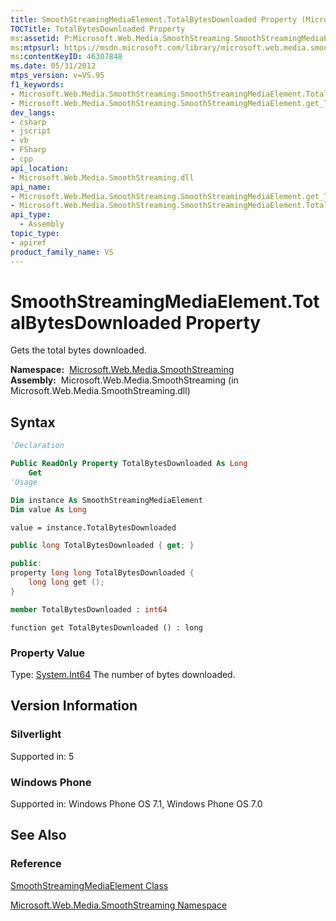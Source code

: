 ```yaml
---
title: SmoothStreamingMediaElement.TotalBytesDownloaded Property (Microsoft.Web.Media.SmoothStreaming)
TOCTitle: TotalBytesDownloaded Property
ms:assetid: P:Microsoft.Web.Media.SmoothStreaming.SmoothStreamingMediaElement.TotalBytesDownloaded
ms:mtpsurl: https://msdn.microsoft.com/library/microsoft.web.media.smoothstreaming.smoothstreamingmediaelement.totalbytesdownloaded(v=VS.95)
ms:contentKeyID: 46307848
ms.date: 05/31/2012
mtps_version: v=VS.95
f1_keywords:
- Microsoft.Web.Media.SmoothStreaming.SmoothStreamingMediaElement.TotalBytesDownloaded
- Microsoft.Web.Media.SmoothStreaming.SmoothStreamingMediaElement.get_TotalBytesDownloaded
dev_langs:
- csharp
- jscript
- vb
- FSharp
- cpp
api_location:
- Microsoft.Web.Media.SmoothStreaming.dll
api_name:
- Microsoft.Web.Media.SmoothStreaming.SmoothStreamingMediaElement.get_TotalBytesDownloaded
- Microsoft.Web.Media.SmoothStreaming.SmoothStreamingMediaElement.TotalBytesDownloaded
api_type:
  - Assembly
topic_type:
- apiref
product_family_name: VS
---
```


# SmoothStreamingMediaElement.TotalBytesDownloaded Property

Gets the total bytes downloaded.

**Namespace:**  [Microsoft.Web.Media.SmoothStreaming](microsoft-web-media-smoothstreaming-namespace_1.md)  
**Assembly:**  Microsoft.Web.Media.SmoothStreaming (in Microsoft.Web.Media.SmoothStreaming.dll)

## Syntax

```vb
'Declaration

Public ReadOnly Property TotalBytesDownloaded As Long
    Get
'Usage

Dim instance As SmoothStreamingMediaElement
Dim value As Long

value = instance.TotalBytesDownloaded
```

```csharp
public long TotalBytesDownloaded { get; }
```

```cpp
public:
property long long TotalBytesDownloaded {
    long long get ();
}
```

``` fsharp
member TotalBytesDownloaded : int64
```

```jscript
function get TotalBytesDownloaded () : long
```

### Property Value

Type: [System.Int64](https://msdn.microsoft.com/library/6yy583ek\(v=vs.95\))  
The number of bytes downloaded.

## Version Information

### Silverlight

Supported in: 5  

### Windows Phone

Supported in: Windows Phone OS 7.1, Windows Phone OS 7.0  

## See Also

### Reference

[SmoothStreamingMediaElement Class](smoothstreamingmediaelement-class-microsoft-web-media-smoothstreaming_1.md)

[Microsoft.Web.Media.SmoothStreaming Namespace](microsoft-web-media-smoothstreaming-namespace_1.md)

